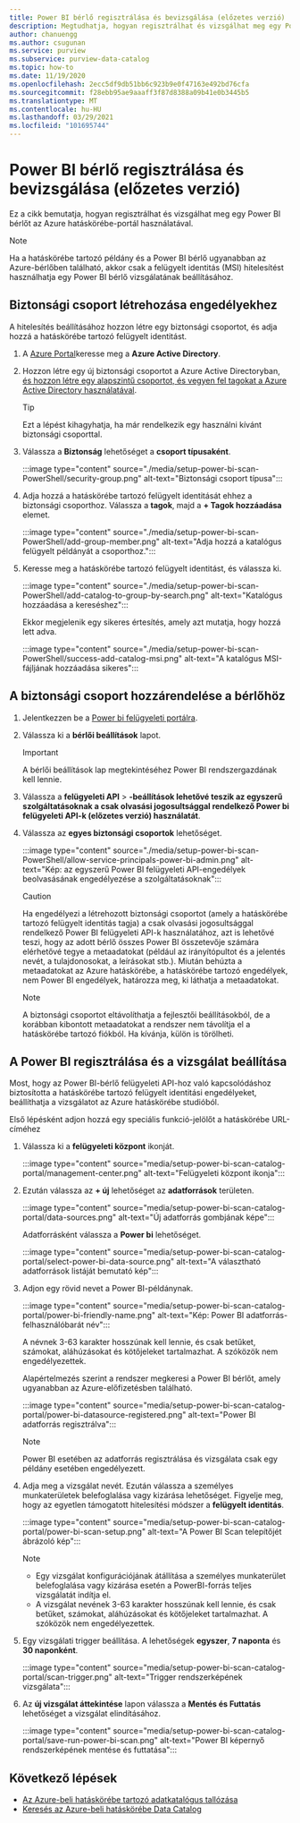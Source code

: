 ```yaml
---
title: Power BI bérlő regisztrálása és bevizsgálása (előzetes verzió)
description: Megtudhatja, hogyan regisztrálhat és vizsgálhat meg egy Power BI bérlőt az Azure hatáskörébe-portál használatával.
author: chanuengg
ms.author: csugunan
ms.service: purview
ms.subservice: purview-data-catalog
ms.topic: how-to
ms.date: 11/19/2020
ms.openlocfilehash: 2ecc5df9db51bb6c923b9e0f47163e492bd76cfa
ms.sourcegitcommit: f28ebb95ae9aaaff3f87d8388a09b41e0b3445b5
ms.translationtype: MT
ms.contentlocale: hu-HU
ms.lasthandoff: 03/29/2021
ms.locfileid: "101695744"
---
```

# <a name="register-and-scan-a-power-bi-tenant-preview"></a>Power BI bérlő regisztrálása és bevizsgálása (előzetes verzió)

Ez a cikk bemutatja, hogyan regisztrálhat és vizsgálhat meg egy Power BI bérlőt az Azure hatáskörébe-portál használatával.

> [!Note]
> Ha a hatáskörébe tartozó példány és a Power BI bérlő ugyanabban az Azure-bérlőben található, akkor csak a felügyelt identitás (MSI) hitelesítést használhatja egy Power BI bérlő vizsgálatának beállításához. 

## <a name="create-a-security-group-for-permissions"></a>Biztonsági csoport létrehozása engedélyekhez

A hitelesítés beállításához hozzon létre egy biztonsági csoportot, és adja hozzá a hatáskörébe tartozó felügyelt identitást.

1. A [Azure Portal](https://portal.azure.com)keresse meg a **Azure Active Directory**.
1. Hozzon létre egy új biztonsági csoportot a Azure Active Directoryban, [és hozzon létre egy alapszintű csoportot, és vegyen fel tagokat a Azure Active Directory használatával](../active-directory/fundamentals/active-directory-groups-create-azure-portal.md).

    > [!Tip]
    > Ezt a lépést kihagyhatja, ha már rendelkezik egy használni kívánt biztonsági csoporttal.

1. Válassza a **Biztonság** lehetőséget a **csoport típusaként**.

    :::image type="content" source="./media/setup-power-bi-scan-PowerShell/security-group.png" alt-text="Biztonsági csoport típusa":::

1. Adja hozzá a hatáskörébe tartozó felügyelt identitását ehhez a biztonsági csoporthoz. Válassza a **tagok**, majd a **+ Tagok hozzáadása** elemet.

    :::image type="content" source="./media/setup-power-bi-scan-PowerShell/add-group-member.png" alt-text="Adja hozzá a katalógus felügyelt példányát a csoporthoz.":::

1. Keresse meg a hatáskörébe tartozó felügyelt identitást, és válassza ki.

    :::image type="content" source="./media/setup-power-bi-scan-PowerShell/add-catalog-to-group-by-search.png" alt-text="Katalógus hozzáadása a kereséshez":::

    Ekkor megjelenik egy sikeres értesítés, amely azt mutatja, hogy hozzá lett adva.

    :::image type="content" source="./media/setup-power-bi-scan-PowerShell/success-add-catalog-msi.png" alt-text="A katalógus MSI-fájljának hozzáadása sikeres":::

## <a name="associate-the-security-group-with-the-tenant"></a>A biztonsági csoport hozzárendelése a bérlőhöz

1. Jelentkezzen be a [Power bi felügyeleti portálra](https://app.powerbi.com/admin-portal/tenantSettings).
1. Válassza ki a **bérlői beállítások** lapot.

    > [!Important]
    > A bérlői beállítások lap megtekintéséhez Power BI rendszergazdának kell lennie.

1. Válassza a **felügyeleti API**  >  **-beállítások lehetővé teszik az egyszerű szolgáltatásoknak a csak olvasási jogosultsággal rendelkező Power bi felügyeleti API-k (előzetes verzió) használatát**.
1. Válassza az **egyes biztonsági csoportok** lehetőséget.

    :::image type="content" source="./media/setup-power-bi-scan-PowerShell/allow-service-principals-power-bi-admin.png" alt-text="Kép: az egyszerű Power BI felügyeleti API-engedélyek beolvasásának engedélyezése a szolgáltatásoknak":::

    > [!Caution]
    > Ha engedélyezi a létrehozott biztonsági csoportot (amely a hatáskörébe tartozó felügyelt identitás tagja) a csak olvasási jogosultsággal rendelkező Power BI felügyeleti API-k használatához, azt is lehetővé teszi, hogy az adott bérlő összes Power BI összetevője számára elérhetővé tegye a metaadatokat (például az irányítópultot és a jelentés nevét, a tulajdonosokat, a leírásokat stb.). Miután behúzta a metaadatokat az Azure hatáskörébe, a hatáskörébe tartozó engedélyek, nem Power BI engedélyek, határozza meg, ki láthatja a metaadatokat.

    > [!Note]
    > A biztonsági csoportot eltávolíthatja a fejlesztői beállításokból, de a korábban kibontott metaadatokat a rendszer nem távolítja el a hatáskörébe tartozó fiókból. Ha kívánja, külön is törölheti.

## <a name="register-your-power-bi-and-set-up-a-scan"></a>A Power BI regisztrálása és a vizsgálat beállítása

Most, hogy az Power BI-bérlő felügyeleti API-hoz való kapcsolódáshoz biztosította a hatáskörébe tartozó felügyelt identitási engedélyeket, beállíthatja a vizsgálatot az Azure hatáskörébe studióból.

Első lépésként adjon hozzá egy speciális funkció-jelölőt a hatáskörébe URL-címéhez 

1. Válassza ki a **felügyeleti központ** ikonját.

    :::image type="content" source="media/setup-power-bi-scan-catalog-portal/management-center.png" alt-text="Felügyeleti központ ikonja":::

1. Ezután válassza az **+ új** lehetőséget az **adatforrások** területen.

    :::image type="content" source="media/setup-power-bi-scan-catalog-portal/data-sources.png" alt-text="Új adatforrás gombjának képe":::

    Adatforrásként válassza a **Power bi** lehetőséget.

    :::image type="content" source="media/setup-power-bi-scan-catalog-portal/select-power-bi-data-source.png" alt-text="A választható adatforrások listáját bemutató kép":::

3. Adjon egy rövid nevet a Power BI-példánynak.

    :::image type="content" source="media/setup-power-bi-scan-catalog-portal/power-bi-friendly-name.png" alt-text="Kép: Power BI adatforrás-felhasználóbarát név":::

    A névnek 3-63 karakter hosszúnak kell lennie, és csak betűket, számokat, aláhúzásokat és kötőjeleket tartalmazhat.  A szóközök nem engedélyezettek.

    Alapértelmezés szerint a rendszer megkeresi a Power BI bérlőt, amely ugyanabban az Azure-előfizetésben található.

    :::image type="content" source="media/setup-power-bi-scan-catalog-portal/power-bi-datasource-registered.png" alt-text="Power BI adatforrás regisztrálva":::

    > [!Note]
    > Power BI esetében az adatforrás regisztrálása és vizsgálata csak egy példány esetében engedélyezett.


4. Adja meg a vizsgálat nevét. Ezután válassza a személyes munkaterületek belefoglalása vagy kizárása lehetőséget. Figyelje meg, hogy az egyetlen támogatott hitelesítési módszer a **felügyelt identitás**.

    :::image type="content" source="media/setup-power-bi-scan-catalog-portal/power-bi-scan-setup.png" alt-text="A Power BI Scan telepítőjét ábrázoló kép":::

    > [!Note]
    > * Egy vizsgálat konfigurációjának átállítása a személyes munkaterület belefoglalása vagy kizárása esetén a PowerBI-forrás teljes vizsgálatát indítja el.
    > * A vizsgálat nevének 3-63 karakter hosszúnak kell lennie, és csak betűket, számokat, aláhúzásokat és kötőjeleket tartalmazhat. A szóközök nem engedélyezettek.

5. Egy vizsgálati trigger beállítása. A lehetőségek **egyszer**, **7 naponta** és **30 naponként**.

    :::image type="content" source="media/setup-power-bi-scan-catalog-portal/scan-trigger.png" alt-text="Trigger rendszerképének vizsgálata":::

6. Az **új vizsgálat áttekintése** lapon válassza a **Mentés és Futtatás** lehetőséget a vizsgálat elindításához.

    :::image type="content" source="media/setup-power-bi-scan-catalog-portal/save-run-power-bi-scan.png" alt-text="Power BI képernyő rendszerképének mentése és futtatása":::

## <a name="next-steps"></a>Következő lépések

- [Az Azure-beli hatáskörébe tartozó adatkatalógus tallózása](how-to-browse-catalog.md)
- [Keresés az Azure-beli hatáskörébe Data Catalog](how-to-search-catalog.md)
